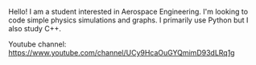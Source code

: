 Hello!
I am a student interested in Aerospace Engineering.
I'm looking to code simple physics simulations and graphs.
I primarily use Python but I also study C++.

Youtube channel:
https://www.youtube.com/channel/UCy9HcaOuGYQmimD93dLRq1g

